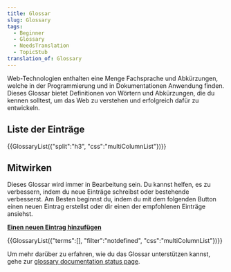 ```yaml
---
title: Glossar
slug: Glossary
tags:
  - Beginner
  - Glossary
  - NeedsTranslation
  - TopicStub
translation_of: Glossary
---
```

Web-Technologien enthalten eine Menge Fachsprache und Abkürzungen, welche in der Programmierung und in Dokumentationen Anwendung finden. Dieses Glossar bietet Definitionen von Wörtern und Abkürzungen, die du kennen solltest, um das Web zu verstehen und erfolgreich dafür zu entwickeln.

## Liste der Einträge

{{GlossaryList({"split":"h3", "css":"multiColumnList"})}}

## Mitwirken

Dieses Glossar wird immer in Bearbeitung sein. Du kannst helfen, es zu verbessern, indem du neue Einträge schreibst oder bestehende verbesserst. Am Besten beginnst du, indem du mit dem folgenden Button einen neuen Eintrag erstellst oder dir einen der empfohlenen Einträge ansiehst.

**[Einen neuen Eintrag hinzufügen](/de/docs/new?parent=4391)**

{{GlossaryList({"terms":\[], "filter":"notdefined", "css":"multiColumnList"})}}

Um mehr darüber zu erfahren, wie du das Glossar unterstützen kannst, gehe zur [glossary documentation status page](/de/docs/MDN/Doc_status/Glossary).
